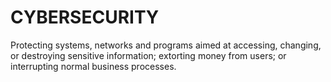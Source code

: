 # CYBERSECURITY
Protecting systems, networks and programs aimed at accessing, changing, or destroying sensitive information; extorting money from users; or interrupting normal business processes.